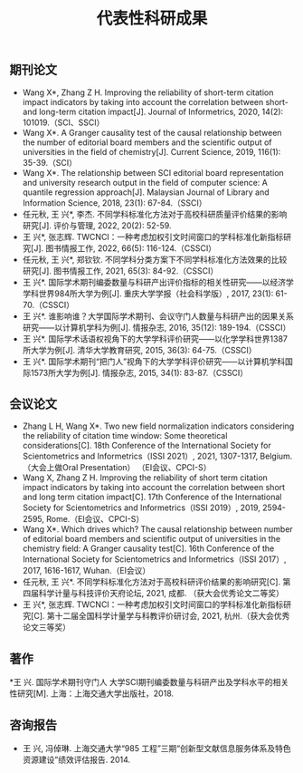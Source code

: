 ﻿---
layout: page
title:  代表性科研成果
cover:  false
menu:   true
order:  3
---

## 期刊论文
* Wang X*, Zhang Z H. Improving the reliability of short-term citation impact indicators by taking into account the correlation between short- and long-term citation impact[J]. Journal of Informetrics, 2020, 14(2): 101019.（SCI、SSCI）
* Wang X*. A Granger causality test of the causal relationship between the number of editorial board members and the scientific output of universities in the field of chemistry[J]. Current Science, 2019, 116(1): 35-39.（SCI）
* Wang X*. The relationship between SCI editorial board representation and university research output in the field of computer science: A quantile regression approach[J]. Malaysian Journal of Library and Information Science, 2018, 23(1): 67-84.（SSCI）
* 任元秋, 王 兴*, 李杰. 不同学科标准化方法对于高校科研质量评价结果的影响研究[J]. 评价与管理, 2022, 20(2): 52-59.
* 王 兴*, 张志辉. TWCNCI：一种考虑加权引文时间窗口的学科标准化新指标研究[J]. 图书情报工作, 2022, 66(5): 116-124.（CSSCI）
* 任元秋, 王 兴*, 郑钦钦. 不同学科分类方案下不同学科标准化方法效果的比较研究[J]. 图书情报工作, 2021, 65(3): 84-92.（CSSCI） 
* 王 兴*. 国际学术期刊编委数量与科研产出评价指标的相关性研究——以经济学学科世界984所大学为例[J]. 重庆大学学报（社会科学版）, 2017, 23(1): 61-70.（CSSCI）
* 王 兴*. 谁影响谁？大学国际学术期刊、会议守门人数量与科研产出的因果关系研究——以计算机学科为例[J]. 情报杂志, 2016, 35(12): 189-194.（CSSCI）
* 王 兴*. 国际学术话语权视角下的大学学科评价研究——以化学学科世界1387所大学为例[J]. 清华大学教育研究, 2015, 36(3): 64-75.（CSSCI）
* 王 兴*. 国际学术期刊“把门人”视角下的大学学科评价研究——以计算机学科国际1573所大学为例[J]. 情报杂志, 2015, 34(1): 83-87.（CSSCI）

 
## 会议论文
* Zhang L H, Wang X*. Two new field normalization indicators considering the reliability of citation time window: Some theoretical considerations[C]. 18th Conference of the International Society for Scientometrics and Informetrics（ISSI 2021）, 2021, 1307-1317, Belgium.（大会上做Oral Presentation） （EI会议、CPCI-S）
* Wang X, Zhang Z H. Improving the reliability of short term citation impact indicators by taking into account the correlation between short and long term citation impact[C]. 17th Conference of the International Society for Scientometrics and Informetrics（ISSI 2019）, 2019, 2594-2595, Rome.（EI会议、CPCI-S）
* Wang X*. Which drives which? The causal relationship between number of editorial board members and scientific output of universities in the chemistry field: A Granger causality test[C]. 16th Conference of the International Society for Scientometrics and Informetrics（ISSI 2017）, 2017, 1616-1617, Wuhan.（EI会议）
* 任元秋, 王 兴*. 不同学科标准化方法对于高校科研评价结果的影响研究[C]. 第四届科学计量与科技评价天府论坛, 2021, 成都. （获大会优秀论文二等奖）
* 王 兴*, 张志辉. TWCNCI：一种考虑加权引文时间窗口的学科标准化新指标研究[C]. 第十二届全国科学计量学与科教评价研讨会, 2021, 杭州.（获大会优秀论文三等奖） 



## 著作
*王 兴. 国际学术期刊守门人 大学SCI期刊编委数量与科研产出及学科水平的相关性研究[M]. 上海：上海交通大学出版社，2018.  



## 咨询报告
* 王 兴, 冯倬琳. 上海交通大学“985 工程”三期“创新型文献信息服务体系及特色资源建设”绩效评估报告. 2014.

